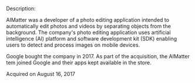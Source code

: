 Description:

AIMatter was a developer of a photo editing application intended to automatically edit photos and videos by separating objects from the background. The company's photo editing application uses artificial intelligence (AI) platform and software development kit (SDK) enabling users to detect and process images on mobile devices.

Google bought the company in 2017. As part of the acquisition, the AIMatter tem joined Google and their apps kept available in the store.

Acquired on August 16, 2017